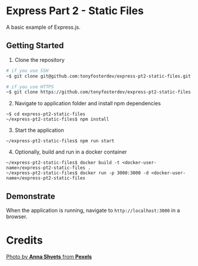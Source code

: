 # Express Part 2 - Static Files

A basic example of Express.js.

## Getting Started

1. Clone the repository
  ``` bash
  # if you use SSH
  ~$ git clone git@github.com:tonyfosterdev/express-pt2-static-files.git
  ```
  ``` bash
  # if you use HTTPS
  ~$ git clone https://github.com/tonyfosterdev/express-pt2-static-files.git
  ```
2. Navigate to application folder and install npm dependencies
  ```
  ~$ cd express-pt2-static-files
  ~/express-pt2-static-files$ npm install
  ```
3. Start the application
  ```
  ~/express-pt2-static-files$ npm run start
  ```
4. Optionally, build and run in a docker container
  ```
  ~/express-pt2-static-files$ docker build -t <docker-user-name>/express-pt2-static-files .
  ~/express-pt2-static-files$ docker run -p 3000:3000 -d <docker-user-name>/express-pt2-static-files
  ```
## Demonstrate

When the application is running, navigate to `http://localhost:3000` in a browser.

# Credits

[Photo by **Anna Shvets** from **Pexels**](https://www.pexels.com/photo/face-mask-on-blue-background-3786153/?utm_content=attributionCopyText&utm_medium=referral&utm_source=pexels)